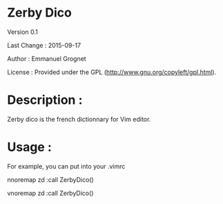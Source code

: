 Zerby Dico
==========

Version 0.1

Last Change : 2015-09-17

Author : Emmanuel Grognet <emmanuel AT grognet DOT fr>

License : Provided under the GPL (http://www.gnu.org/copyleft/gpl.html).

Description :
=============

Zerby dico is the french dictionnary for Vim editor.

Usage :
==============

For example, you can put into your .vimrc

nnoremap <buffer> <leader>zd :call ZerbyDico()<CR>

vnoremap <buffer> <leader>zd :call ZerbyDico()<CR>
